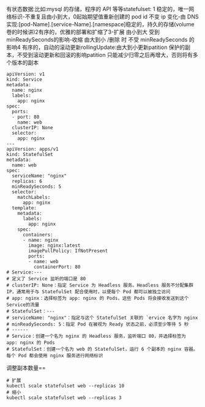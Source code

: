 有状态数据:比如:mysql 的存储，程序的 API 等等statefulset:
1 稳定的，唯一网络标识-不重复且由小到大，0起始期望值重新创建的 pod id 不变 ip 变化-由 DNS 实现:[pod-Name].[service-Name].[namespace]稳定的，持久的存储(volume 卷的时候讲)2有序的，优雅的部署和扩缩了3-扩展 由小到大 受到 minReadySeconds的影响-收缩 由大到小 /删除 时 不受 minReadySeconds 的影响4 有序的，自动的滚动更新rollingUpdate:由大到小更新patition 保护的副本，不受到滚动更新和回滚的影响patition 只能减少归零之后再增大，否则将有多个版本的副本

```shell
apiVersion: v1
kind: Service
metadata:
  name: nginx
  labels:
    app: nginx
spec:
  ports:
  - port: 80
    name: web
  clusterIP: None
  selector:
    app: nginx
---
apiVersion: apps/v1
kind: StatefulSet
metadata:
  name: web
spec:
  serviceName: "nginx"
  replicas: 6
  minReadySeconds: 5
  selector:
    matchLabels:
      app: nginx
  template:
    metadata:
      labels:
        app: nginx
    spec:
      containers:
      - name: nginx
        image: nginx:latest
        imagePullPolicy: IfNotPresent
        ports:
        - name: web
          containerPort: 80
# Service:---
# 定义了 Service 监听的端口是 80
# clusterIP: None：指定 Service 为 Headless 服务。Headless 服务不分配集群 IP，通常用于与 StatefulSet 配合使用时，以便每个 Pod 都可以被独立访问
# app: nginx：选择标签为 app: nginx 的 Pods，这些 Pods 将会接收发送到这个 Service的流量
# StatefulSet：---
# serviceName: "nginx"：指定与这个 StatefulSet 关联的 `ervice 名字为 nginx
# minReadySeconds: 5：指定 Pod 在被视为 Ready 状态之前，必须至少等待 5 秒
# ------
# Service：创建一个名为 nginx 的 Headless 服务，监听端口 80，并选择标签为 app: nginx 的 Pods
# StatefulSet：创建一个名为 web 的 StatefulSet，运行 6 个副本的 nginx 容器。每个 Pod 都会使用 nginx 服务进行网络标识
```
调整副本数量==
```shell
# 扩展
kubectl scale statefulset web --replicas 10
# 缩小
kubectl scale statefulset web --replicas 3
```